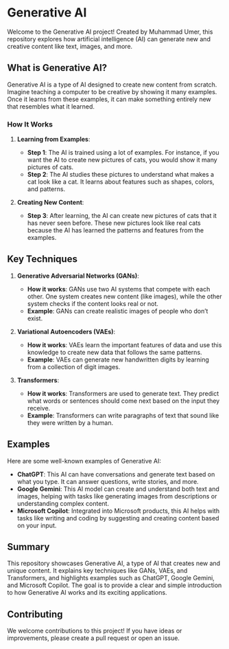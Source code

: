  
# Generative AI

Welcome to the Generative AI project! Created by Muhammad Umer, this repository explores how artificial intelligence (AI) can generate new and creative content like text, images, and more.

## What is Generative AI?

Generative AI is a type of AI designed to create new content from scratch. Imagine teaching a computer to be creative by showing it many examples. Once it learns from these examples, it can make something entirely new that resembles what it learned.

### How It Works

1. **Learning from Examples**: 
   - **Step 1**: The AI is trained using a lot of examples. For instance, if you want the AI to create new pictures of cats, you would show it many pictures of cats.
   - **Step 2**: The AI studies these pictures to understand what makes a cat look like a cat. It learns about features such as shapes, colors, and patterns.

2. **Creating New Content**:
   - **Step 3**: After learning, the AI can create new pictures of cats that it has never seen before. These new pictures look like real cats because the AI has learned the patterns and features from the examples.

## Key Techniques

1. **Generative Adversarial Networks (GANs)**:
   - **How it works**: GANs use two AI systems that compete with each other. One system creates new content (like images), while the other system checks if the content looks real or not.
   - **Example**: GANs can create realistic images of people who don’t exist.

2. **Variational Autoencoders (VAEs)**:
   - **How it works**: VAEs learn the important features of data and use this knowledge to create new data that follows the same patterns.
   - **Example**: VAEs can generate new handwritten digits by learning from a collection of digit images.

3. **Transformers**:
   - **How it works**: Transformers are used to generate text. They predict what words or sentences should come next based on the input they receive.
   - **Example**: Transformers can write paragraphs of text that sound like they were written by a human.

## Examples

Here are some well-known examples of Generative AI:

- **ChatGPT**: This AI can have conversations and generate text based on what you type. It can answer questions, write stories, and more.
- **Google Gemini**: This AI model can create and understand both text and images, helping with tasks like generating images from descriptions or understanding complex content.
- **Microsoft Copilot**: Integrated into Microsoft products, this AI helps with tasks like writing and coding by suggesting and creating content based on your input.

## Summary

This repository showcases Generative AI, a type of AI that creates new and unique content. It explains key techniques like GANs, VAEs, and Transformers, and highlights examples such as ChatGPT, Google Gemini, and Microsoft Copilot. The goal is to provide a clear and simple introduction to how Generative AI works and its exciting applications.

## Contributing

We welcome contributions to this project! If you have ideas or improvements, please create a pull request or open an issue.
 
